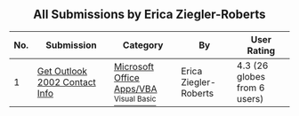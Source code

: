 ﻿<div align="center">

## All Submissions by Erica Ziegler\-Roberts

</div>

No.  | Submission | Category | By   | User Rating
---- | ---------- | -------- | ---- | -----------
1 | [Get Outlook 2002 Contact Info<br />](https://github.com/Planet-Source-Code/erica-ziegler-roberts-get-outlook-2002-contact-info__1-45371) | [Microsoft Office Apps/VBA<br /><sup>Visual Basic</sup>](../ByCategory/microsoft-office-apps-vba__1-42.md) | Erica Ziegler\-Roberts | 4.3 (26 globes from 6 users)
